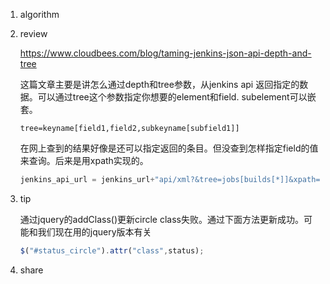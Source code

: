 1. algorithm

2. review

   <https://www.cloudbees.com/blog/taming-jenkins-json-api-depth-and-tree>

   这篇文章主要是讲怎么通过depth和tree参数，从jenkins api 返回指定的数据。可以通过tree这个参数指定你想要的element和field. subelement可以嵌套。

   ```
   tree=keyname[field1,field2,subkeyname[subfield1]] 
   ```

   在网上查到的结果好像是还可以指定返回的条目。但没查到怎样指定field的值来查询。后来是用xpath实现的。

   ```python
   jenkins_api_url = jenkins_url+"api/xml?&tree=jobs[builds[*]]&xpath=/hudson/job/build[building='true' and fullDisplayName[contains(text(),'" + job_name + "')]]&wrapper=builds"
   ```

3. tip

   通过jquery的addClass()更新circle class失败。通过下面方法更新成功。可能和我们现在用的jquery版本有关

   ```javascript
   $("#status_circle").attr("class",status);
   ```

4. share